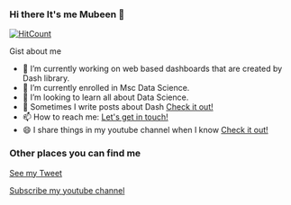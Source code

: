 ### Hi there It's me Mubeen 👋
[![HitCount](http://hits.dwyl.com/Mubeen31/Mubeen31.svg)](http://hits.dwyl.com/Mubeen31/Mubeen31)

Gist about me

- 🔭 I’m currently working on web based dashboards that are created by Dash library.
- 🌱 I’m currently enrolled in Msc Data Science.
- 👯 I’m looking to learn all about Data Science.
- 💬 Sometimes I write posts about Dash [Check it out!](https://plotlydash.com/)
- 📫 How to reach me: <a href="mailto:https://plotlydash.com/">Let's get in touch!</a>
- 😄 I share things in my youtube channel when I know [Check it out!](https://www.youtube.com/channel/UCHpBVa4rGMaN7OOpWkRaKsw/videos)

### Other places you can find me

[See my Tweet](https://twitter.com/Mubeen19421032)

[Subscribe my youtube channel](https://www.youtube.com/channel/UCHpBVa4rGMaN7OOpWkRaKsw/videos)


